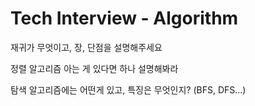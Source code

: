 # Tech Interview - Algorithm

재귀가 무엇이고, 장, 단점을 설명해주세요

정렬 알고리즘 아는 게 있다면 하나 설명해봐라

탐색 알고리즘에는 어떤게 있고, 특징은 무엇인지? (BFS, DFS...)
